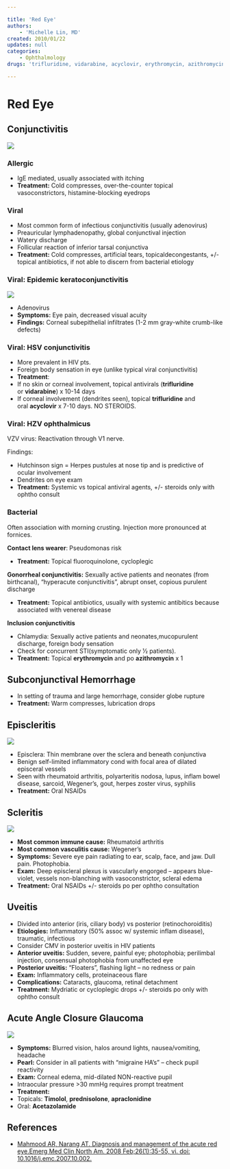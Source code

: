 ```yaml
---

title: 'Red Eye'
authors:
    - 'Michelle Lin, MD'
created: 2010/01/22
updates: null
categories:
    - Ophthalmology
drugs: 'trifluridine, vidarabine, acyclovir, erythromycin, azithromycin, timolol, prednisolone, apraclonidine, acetazolamide'

---
```




# Red Eye

## Conjunctivitis

![](image-1.png)

### Allergic

-   IgE mediated, usually associated with itching
-   **Treatment:** Cold compresses, over-the-counter topical vasoconstrictors, histamine-blocking eyedrops

### Viral

-   Most common form of infectious conjunctivitis (usually adenovirus)
-   Preauricular lymphadenopathy, global conjunctival injection
-   Watery discharge
-   Follicular reaction of inferior tarsal conjunctiva
- **Treatment:** Cold compresses, artificial tears, topicaldecongestants, +/- topical antibiotics, if not able to discern from bacterial etiology


### Viral: Epidemic keratoconjunctivitis

![](image-2.png)

-   Adenovirus
-   **Symptoms:** Eye pain, decreased visual acuity
-   **Findings:** Corneal subepithelial infiltrates (1-2 mm gray-white crumb-like defects)

### Viral: HSV conjunctivitis

-   More prevalent in HIV pts. 
-   Foreign body sensation in eye (unlike typical viral conjunctivitis)
-   **Treatment**:
  - If no skin or corneal involvement, topical antivirals (**<span class="drug">trifluridine</span>** or **<span class="drug">vidarabine</span>**) x 10-14 days
  -   If corneal involvement (dendrites seen), topical **<span class="drug">trifluridine</span>** and oral **<span class="drug">acyclovir</span>** x 7-10 days. NO STEROIDS. 

### Viral: HZV ophthalmicus

VZV virus: Reactivation through V1 nerve. 

Findings:
-   Hutchinson sign = Herpes pustules at nose tip and is predictive of ocular involvement 
-   Dendrites on eye exam
- **Treatment:** Systemic vs topical antiviral agents, +/- steroids only with ophtho consult

### Bacterial 

Often association with morning crusting. Injection more pronounced at fornices. 

**Contact lens wearer**: Pseudomonas risk
-   **Treatment:** Topical fluoroquinolone, cycloplegic

**Gonorrheal conjunctivitis:** Sexually active patients and neonates (from birthcanal), “hyperacute conjunctivitis”, abrupt onset, copious purulent discharge
-   **Treatment:** Topical antibiotics, usually with systemic antibitics because associated with venereal disease

**Inclusion conjunctivitis**
-   Chlamydia: Sexually active patients and neonates,mucopurulent discharge, foreign body sensation
-   Check for concurrent STI(symptomatic only 1⁄2 patients).
-   **Treatment:** Topical **<span class="drug">erythromycin</span>** and po **<span class="drug">azithromycin</span>** x 1 

## Subconjunctival Hemorrhage

-   In setting of trauma and large hemorrhage, consider globe rupture
-   **Treatment:** Warm compresses, lubrication drops 

## Episcleritis

![](image-3.png)

-   Episclera: Thin membrane over the sclera and beneath conjunctiva
-   Benign self-limited inflammatory cond with focal area of dilated episceral vessels 
-   Seen with rheumatoid arthritis, polyarteritis nodosa, lupus, inflam bowel disease, sarcoid, Wegener’s, gout, herpes zoster virus, syphilis 
-   **Treatment:** Oral NSAIDs

## Scleritis

![](image-4.png)
-   **Most common immune cause:** Rheumatoid arthritis
-   **Most common vasculitis cause:** Wegener’s 
-   **Symptoms:** Severe eye pain radiating to ear, scalp, face, and jaw. Dull pain. Photophobia. 
-   **Exam:** Deep episcleral plexus is vascularly engorged – appears blue-violet, vessels non-blanching with vasoconstrictor, scleral edema 
-   **Treatment:** Oral NSAIDs +/- steroids po per ophtho consultation 

## Uveitis

-   Divided into anterior (iris, ciliary body) vs posterior (retinochoroiditis)
-   **Etiologies:** Inflammatory (50% assoc w/ systemic inflam disease), traumatic, infectious 
-   Consider CMV in posterior uveitis in HIV patients
-   **Anterior uveitis:** Sudden, severe, painful eye; photophobia; perilimbal injection, consensual photophobia from unaffected eye
-   **Posterior uveitis:** “Floaters”, flashing light – no redness or pain
-   **Exam:** Inflammatory cells, proteinaceous flare
-   **Complications:** Cataracts, glaucoma, retinal detachment
-   **Treatment:** Mydriatic or cycloplegic drops +/- steroids po only with ophtho consult 

## Acute Angle Closure Glaucoma

![](image-5.png)

-   **Symptoms:** Blurred vision, halos around lights, nausea/vomiting, headache
-   **Pearl:** Consider in all patients with “migraine HA’s” – check pupil reactivity
-   **Exam:** Corneal edema, mid-dilated NON-reactive pupil
-   Intraocular pressure &gt;30 mmHg requires prompt treatment
-   **Treatment:** 
  - Topicals: **<span class="drug">Timolol</span>**, **<span class="drug">prednisolone</span>**, **<span class="drug">apraclonidine</span>**
  - Oral: **<span class="drug">Acetazolamide</span>** 

## References

-   [Mahmood AR, Narang AT. Diagnosis and management of the acute red eye.Emerg Med Clin North Am. 2008 Feb;26(1):35-55, vi. doi: 10.1016/j.emc.2007.10.002.](http://www.ncbi.nlm.nih.gov/pubmed/?term=18249256)
